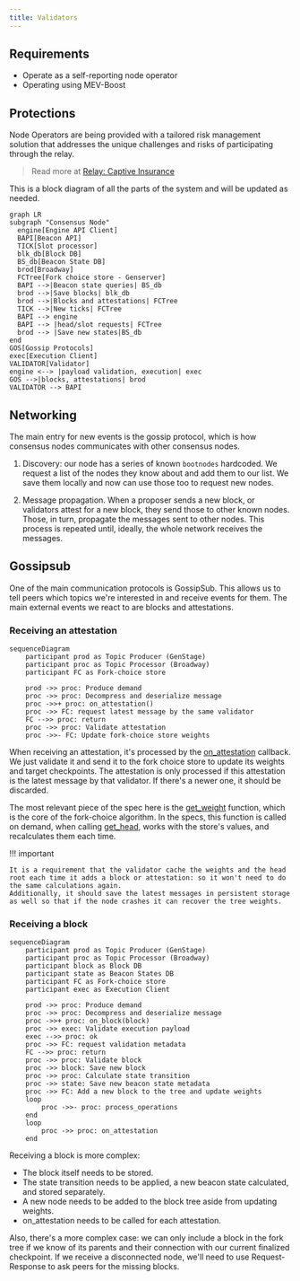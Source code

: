 ```yaml
---
title: Validators
---
```


## Requirements

-   Operate as a self-reporting node operator
-   Operating using MEV-Boost

## Protections

Node Operators are being provided with a tailored risk management solution that addresses the unique challenges and
risks of participating through the relay.

> Read more at [Relay: Captive Insurance](../Relay/captive-insurance.md)

This is a block diagram of all the parts of the system and will be updated as needed.

```mermaid
graph LR
subgraph "Consensus Node"
  engine[Engine API Client]
  BAPI[Beacon API]
  TICK[Slot processor]
  blk_db[Block DB]
  BS_db[Beacon State DB]
  brod[Broadway]
  FCTree[Fork choice store - Genserver]
  BAPI -->|Beacon state queries| BS_db
  brod -->|Save blocks| blk_db
  brod -->|Blocks and attestations| FCTree
  TICK -->|New ticks| FCTree
  BAPI --> engine
  BAPI --> |head/slot requests| FCTree
  brod --> |Save new states|BS_db
end
GOS[Gossip Protocols]
exec[Execution Client]
VALIDATOR[Validator]
engine <--> |payload validation, execution| exec
GOS -->|blocks, attestations| brod
VALIDATOR --> BAPI
```

## Networking

The main entry for new events is the gossip protocol, which is how consensus nodes communicates with other consensus
nodes.

1. Discovery: our node has a series of known `bootnodes` hardcoded. We request a list of the nodes they know about and
   add them to our list. We save them locally and now can use those too to request new nodes.

2. Message propagation. When a proposer sends a new block, or validators attest for a new block, they send those to
   other known nodes. Those, in turn, propagate the messages sent to other nodes. This process is repeated until,
   ideally, the whole network receives the messages.

## Gossipsub

One of the main communication protocols is GossipSub. This allows us to tell peers which topics we're interested in and
receive events for them. The main external events we react to are blocks and attestations.

### Receiving an attestation

```mermaid
sequenceDiagram
    participant prod as Topic Producer (GenStage)
    participant proc as Topic Processor (Broadway)
    participant FC as Fork-choice store

    prod ->> proc: Produce demand
    proc ->> proc: Decompress and deserialize message
    proc ->>+ proc: on_attestation()
    proc ->> FC: request latest message by the same validator
    FC -->> proc: return
    proc ->> proc: Validate attestation
    proc ->>- FC: Update fork-choice store weights
```

When receiving an attestation, it's processed by the
[on_attestation](https://eth2book.info/capella/annotated-spec/#on_attestation) callback. We just validate it and send it
to the fork choice store to update its weights and target checkpoints. The attestation is only processed if this
attestation is the latest message by that validator. If there's a newer one, it should be discarded.

The most relevant piece of the spec here is the [get_weight](https://eth2book.info/capella/annotated-spec/#get_weight)
function, which is the core of the fork-choice algorithm. In the specs, this function is called on demand, when calling
[get_head](https://eth2book.info/capella/annotated-spec/#get_head), works with the store's values, and recalculates them
each time.

!!! important

    It is a requirement that the validator cache the weights and the head root each time it adds a block or attestation: so it won't need to do the same calculations again.
    Additionally, it should save the latest messages in persistent storage as well so that if the node crashes it can recover the tree weights.

### Receiving a block

```mermaid
sequenceDiagram
    participant prod as Topic Producer (GenStage)
    participant proc as Topic Processor (Broadway)
    participant block as Block DB
    participant state as Beacon States DB
    participant FC as Fork-choice store
    participant exec as Execution Client

    prod ->> proc: Produce demand
    proc ->> proc: Decompress and deserialize message
    proc ->>+ proc: on_block(block)
    proc ->> exec: Validate execution payload
    exec -->> proc: ok
    proc ->> FC: request validation metadata
    FC -->> proc: return
    proc ->> proc: Validate block
    proc ->> block: Save new block
    proc ->> proc: Calculate state transition
    proc ->> state: Save new beacon state metadata
    proc ->> FC: Add a new block to the tree and update weights
    loop
        proc ->>- proc: process_operations
    end
    loop
        proc ->> proc: on_attestation
    end
```

Receiving a block is more complex:

-   The block itself needs to be stored.
-   The state transition needs to be applied, a new beacon state calculated, and stored separately.
-   A new node needs to be added to the block tree aside from updating weights.
-   on_attestation needs to be called for each attestation.

Also, there's a more complex case: we can only include a block in the fork tree if we know of its parents and their
connection with our current finalized checkpoint. If we receive a disconnected node, we'll need to use Request-Response
to ask peers for the missing blocks.
